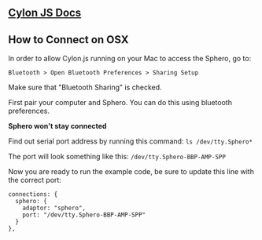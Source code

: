 ## [Cylon JS Docs](https://cylonjs.com/documentation/drivers/sphero/)

## How to Connect on OSX

In order to allow Cylon.js running on your Mac to access the Sphero, go to:

`Bluetooth > Open Bluetooth Preferences > Sharing Setup`

Make sure that "Bluetooth Sharing" is checked.

First pair your computer and Sphero. You can do this using bluetooth preferences.

**Sphero won't stay connected**

Find out serial port address by running this command: `ls /dev/tty.Sphero*`

The port will look something like this: `/dev/tty.Sphero-BBP-AMP-SPP`

Now you are ready to run the example code, be sure to update this line with the correct port:

```
connections: {
  sphero: {
    adaptor: "sphero",
    port: "/dev/tty.Sphero-BBP-AMP-SPP"
  }
},
```
